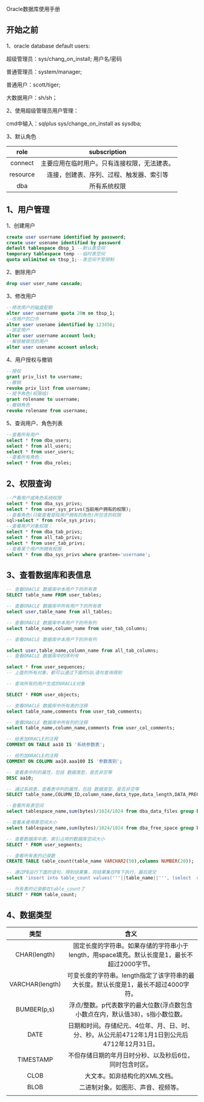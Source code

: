Oracle数据库使用手册

## 开始之前

1、oracle database default users:

超级管理员：sys/chang_on_install;  用户名/密码

普通管理员：system/manager;

普通用户：scott/tiger;

大数据用户：sh/sh；

2、使用超级管理员用户管理：

cmd中输入：sqlplus sys/change_on_install as sysdba;

3、默认角色

|   role   |                 subscription                 |
| :------: | :------------------------------------------: |
| connect  | 主要应用在临时用户。只有连接权限，无法建表。 |
| resource |   连接，创建表、序列、过程、触发器、索引等   |
|   dba    |                 所有系统权限                 |

## 1、用户管理

1、创建用户

```sql
create user username identified by password;
create user usename identified by password
default tablespace dbsp_1 --默认表空间
temporary tablespace temp --临时表空间
quota unlimited on tbsp_1;--表空间不受限制
```

2、删除用户

```sql
drop user user_name cascade;
```

3、修改用户

```sql
--修改用户的磁盘配额
alter user username quota 20m on tbsp_1;
--改用户的口令
alter user usename identified by 123456;
--锁定用户
alter user username account lock;
--解锁被锁住的用户
alter user usename account unlock;
```

4、用户授权与撤销

````sql
--授权
grant priv_list to username;
--撤销
revoke priv_list from username;
--授予角色(权限组)
grant rolename to username;
--撤销角色
revoke rolename from username;
````

5、查询用户、角色列表

```sql
--查看所有用户
select * from dba_users;
select * from all_users;
select * from user_users;
--查看所有角色：
select * from dba_roles;
```

## 2、权限查询

```sql
--产看用户或角色系统权限
select * from dba_sys_privs;
select * from user_sys_privs(当前用户拥有的权限);
--查看角色(只能查看登陆用户拥有的角色)所包含的权限
sql>select * from role_sys_privs;
--查看用户对象权限：
select * from dba_tab_privs;   
select * from all_tab_privs;   
select * from user_tab_privs;
--查看某个用户所拥有权限
select * from dba_sys_privs where grantee='username';

```

## 3、查看数据库和表信息


```sql
-- 查看ORACLE 数据库中本用户下的所有表
SELECT table_name FROM user_tables;

-- 查看ORACLE 数据库中所有用户下的所有表
select user,table_name from all_tables;

-- 查看ORACLE 数据库中本用户下的所有列
select table_name,column_name from user_tab_columns;

-- 查看ORACLE 数据库中本用户下的所有列

select user,table_name,column_name from all_tab_columns;
-- 查看ORACLE 数据库中的序列号

select * from user_sequences;
-- 上面的所有对象，都可以通过下面的SQL语句查询得到

-- 查询所有的用户生成的ORACLE对象

SELECT * FROM user_objects;

-- 查看ORACLE 数据库中所有表的注释
select table_name,comments from user_tab_comments;

-- 查看ORACLE 数据库中所有列的注释
select table_name,column_name,comments from user_col_comments;

-- 给表加ORACLE的注释
COMMENT ON TABLE aa10 IS '系统参数表';

-- 给列加ORACLE的注释
COMMENT ON COLUMN aa10.aaa100 IS '参数类别';

-- 查看表中列的属性，包括 数据类型，是否非空等
DESC aa10;

-- 通过系统表，查看表中列的属性，包括 数据类型，是否非空等
SELECT table_name,COLUMN_ID,column_name,data_type,data_length,DATA_PRECISION,NULLABLE FROM user_tab_columns ORDER BY table_name,COLUMN_ID;

--查看所有表空间
select tablespace_name,sum(bytes)/1024/1024 from dba_data_files group by tablespace_name

--查看未使用表空间大小
select tablespace_name,sum(bytes)/1024/1024 from dba_free_space group bytablespace_name;

-- 查看数据库中表、索引占用的数据库空间大小
SELECT * FROM user_segments;

-- 查看所有表的记录数
CREATE TABLE table_count(table_name VARCHAR2(50),columns NUMBER(20));

-- 通过PB运行下面的语句，得到结果集，将结果集在PB下执行，最后提交
select 'insert into table_count values('''||table_name||''', (select  count(1)from '||table_name||'));//'||comments from user_tab_comments;

-- 所有表的记录都在table_count了
SELECT * FROM table_count;

```

## 4、数据类型

|      类型       |                             含义                             |
| :-------------: | :----------------------------------------------------------: |
|  CHAR(length)   | 固定长度的字符串。如果存储的字符串小于length，用space填充。默认长度是1，最长不超过2000字节。 |
| VARCHAR(length) | 可变长度的字符串。length指定了该字符串的最大长度。默认长度是1，最长不超过4000字符。 |
|   BUMBER(p,s)   | 浮点/整数。p代表数字的最大位数(浮点数包含小数点在内，默认值38)，s指小数位数。 |
|      DATE       | 日期和时间。存储纪元、4位年、月、日、时、分、秒。从公元前4712年1月1日到公元后4712年12月31日。 |
|    TIMESTAMP    |   不但存储日期的年月日时分秒、以及秒后6位，同时包含时区。    |
|      CLOB       |                大文本。如非结构化的XML文档。                 |
|      BLOB       |              二进制对象。如图形、声音、视频等。              |
|                 |                                                              |

